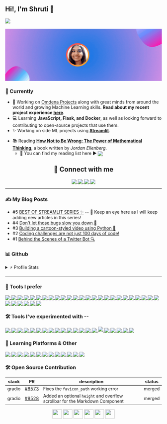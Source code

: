 ## Hi!, I'm Shruti 👋
<p>
 <!--<img src="http://ForTheBadge.com/images/badges/built-with-love.svg"/>-->
 <img src="https://komarev.com/ghpvc/?username=ShruAgarwal&label=PROFILE+VISITS&color=blueviolet&style=for-the-badge" />
</p>

<a href="https://shrutiagarwal.netlify.app/">
  <img align="center" src="https://github.com/ShruAgarwal/ShruAgarwal/blob/main/banner.gif" />
</a>

### 🌱 Currently
 - 🎈 Working on [Omdena Projects](https://omdena.com/) along with great minds from around the world and growing Machine Learning skills. **Read about my recent project experience [here](https://www.linkedin.com/feed/update/urn:li:activity:7091759159427121153/)**.
 - 💻 Learning **JavaScript, Flask, and Docker**, as well as looking forward to contributing to open-source projects that use them.
 - ✨ Working on side ML projects using **[Streamlit](streamlit.io)**.
 <!-- 🚧 Building and improving my [Portfolio](github.com/ShruAgarwal/Portfolio) site.-->
 - 📚 Reading **[How Not to Be Wrong: The Power of Mathematical Thinking](https://en.wikipedia.org/wiki/How_Not_to_Be_Wrong)**, a book written by *Jordan Ellenberg*.
      - 📃 You can find my reading list here ▶ <a href="https://outstanding-wolfberry-904.notion.site/Reading-List-9630a0c535904126b6ca780e45c5532a"><img align="center" src="https://img.icons8.com/nolan/344/notion.png" width="35" ></a>
 
 <!--<br clear="right"/>-->

 
<h2 align="center">🤝 Connect with me </h2>
<p align="center">
 <a href="https://www.linkedin.com/in/shruti-agarwal-bb7889237">
  <img align="center" src="https://img.icons8.com/external-justicon-lineal-color-justicon/344/external-linkedin-social-media-justicon-lineal-color-justicon.png" width="50" />
 </a>
 <a href="https://twitter.com/Shru_explores">
  <img align="center" src="https://img.icons8.com/external-justicon-lineal-color-justicon/344/external-twitter-social-media-justicon-lineal-color-justicon.png" width="50" />
 </a>
  <a href="https://github.com/ShruAgarwal">
  <img align="center" src="https://img.icons8.com/color/344/github--v1.png" width="50" />
 </a>
  <a href="https://shru.hashnode.dev/">
  <img align="center" src="https://img.icons8.com/color/344/hashnode.png" width="50" />
 </a>
</p>


---
### ✍ My Blog Posts
- #5 [BEST OF STREAMLIT SERIES ✨](https://shru.hashnode.dev/series/streamlit) -- 👀 Keep an eye here as I will keep adding new articles in this series!
- #4 [Don't let those bugs slow you down 🐛](https://shru.hashnode.dev/dont-let-those-bugs-slow-you-down)
- #3 [Building a cartoon-styled video using Python 🐍](https://shru.hashnode.dev/building-a-cartoon-styled-video-using-python)
- #2 [Coding challenges are not just 100 days of code!](https://shru.hashnode.dev/coding-challenges-are-not-just-100-days-of-code)
- #1 [Behind the Scenes of a Twitter Bot 🔍](https://shru.hashnode.dev/behind-the-scenes-of-a-twitter-bot)
    



   
 
### 📊 Github 
<details> 
 <summary> ⚡ Profile Stats </summary>
 <br/>
  <a href="https://github.com/ShruAgarwal/github-readme-stats">
   <img src="https://github-readme-stats.vercel.app/api?username=ShruAgarwal&theme=calm_pink&show_icons=true" />
  </a>
  <a href="https://github.com/ShruAgarwal/github-readme-streak-stats">
   <img style="align:right" src="https://github-readme-streak-stats.herokuapp.com/?user=ShruAgarwal&theme=calm_pink" />
  </a>
  <a href="https://github.com/ShruAgarwal/github-readme-stats">
   <img src="https://github-readme-stats.vercel.app/api/top-langs/?username=ShruAgarwal&layout=donut&theme=calm_pink" />
  </a>
  <!--<a href="https://github.com/ShruAgarwal">
   <img src="https://github-profile-trophy.vercel.app/?username=ShruAgarwal&column=8&margin-w=15&margin-h=15&theme=juicyfresh" />
  </a>-->
 <br/>
 </details>



---
### 🧰 Tools I prefer 

<a href="https://github.com/ShruAgarwal/img-shields-io">
  <img align="center" src="https://img.shields.io/badge/Python-000000?style=flat-square&logo=python&logoColor=yellow" />
</a>
<a href="https://github.com/ShruAgarwal/img-shields-io">
  <img align="center" src="https://img.shields.io/badge/Pandas-yellow?style=flat-square&logo=pandas&logoColor=150458" />
</a>
<a href="https://github.com/ShruAgarwal/img-shields-io">
  <img align="center" src="https://img.shields.io/badge/NumPy-white?style=flat-square&logo=numpy&logoColor=013243" />
</a>
<a href="https://github.com/ShruAgarwal/img-shields-io">
  <img align="center" src="https://img.shields.io/badge/OpenCV-000000?style=flat-square&logo=opencv&logoColor=5C3EE8" />
</a>
<a href="https://github.com/ShruAgarwal/img-shields-io">
 <img align="center" src="https://img.shields.io/badge/scikit-learn-F7931E?style=flat-square&logo=scikit-learn&logoColor=white"/>
</a>
<a href="https://github.com/ShruAgarwal/img-shields-io">
  <img align="center" src="https://img.shields.io/badge/TensorFlow-FF6F00?style=flat-square&logo=tensorflow&logoColor=white" />
</a>
<a href="https://github.com/ShruAgarwal/img-shields-io">
  <img align="center" src="https://img.shields.io/badge/Keras-D00000?logo=keras&logoColor=fff&style=flat-square" />
</a>
<a href="https://github.com/ShruAgarwal/img-shields-io">
  <img align="center" src="https://img.shields.io/badge/Matplotlib-%23ffffff.svg?style=flat-square&logo=Matplotlib&logoColor=black" />
</a>
<a href="https://github.com/ShruAgarwal/img-shields-io">
  <img align="center" src="https://img.shields.io/badge/Plotly-3F4F75?logo=plotly&logoColor=fff&style=flat-square" />
</a>
<a href="https://github.com/ShruAgarwal/img-shields-io">
  <img align="center" src="https://img.shields.io/badge/Streamlit-000000?style=flat-square&logo=streamlit&logoColor=FF4B4B" />
</a>
<a href="https://github.com/ShruAgarwal/img-shields-io">
 <img align="center" src="https://img.shields.io/badge/FastAPI-009688?style=flat-square&logo=FastAPI&logoColor=white">
</a>
<a href="https://github.com/ShruAgarwal/img-shields-io">
 <img align="center" src="https://img.shields.io/badge/MySQL-005C84?style=flat-square&logo=mysql&logoColor=white" />
</a>
<a href="https://github.com/ShruAgarwal/img-shields-io">
  <img align="center" src="https://img.shields.io/badge/HTML5-000000?style=flat-square&logo=html5&logoColor=E34F26" />
</a>
<a href="https://github.com/ShruAgarwal/img-shields-io">
  <img align="center" src="https://img.shields.io/badge/CSS3-000000?style=flat-square&logo=css3&logoColor=1572B6" />
</a>
<a href="https://github.com/ShruAgarwal/img-shields-io">
  <img align="center" src="https://img.shields.io/badge/JavaScript-000000?style=flat-square&logo=javascript&logoColor=F7DF1E" />
</a>
<a href="https://github.com/ShruAgarwal/img-shields-io">
  <img align="center" src="https://img.shields.io/badge/NodeJS-000000?style=flat-square&logo=nodedotjs&logoColor=339933" />
</a>
<a href="https://github.com/ShruAgarwal/img-shields-io">
  <img align="center" src="https://img.shields.io/badge/chatGPT-74aa9c?style=flat-square&logo=openai&logoColor=white" />
</a>
<a href="https://github.com/ShruAgarwal/img-shields-io">
  <img align="center" src="https://img.shields.io/badge/circleci-343434?style=flat-square&logo=circleci&logoColor=white" />
</a>
<a href="https://github.com/ShruAgarwal/img-shields-io">
  <img align="center" src="https://img.shields.io/badge/.ENV-000000?style=flat-square&logo=dotenv&logoColor=ECD53F" />
</a>
<a href="https://github.com/ShruAgarwal/img-shields-io">
  <img align="center" src="https://img.shields.io/badge/Markdown-000000?style=flat-square&logo=markdown&logoColor=white" />
</a>
<a href="https://github.com/ShruAgarwal/img-shields-io">
  <img align="center" src="https://img.shields.io/badge/GIT-000000?style=flat-square&logo=git&logoColor=E44C30" />
</a>
<a href="https://github.com/ShruAgarwal/img-shields-io">
  <img align="center" src="https://img.shields.io/badge/Netlify-000000?style=flat-square&logo=netlify&logoColor=00C7B7" />
</a>
<a href="https://github.com/ShruAgarwal/img-shields-io">
  <img align="center" src="https://img.shields.io/badge/Gitpod-000000?style=flat-square&logo=gitpod&logoColor=FFAE33" />
</a>
<a href="https://github.com/ShruAgarwal/img-shields-io">
  <img align="center" src="https://img.shields.io/badge/-Visual_Studio_Code-000000?style=flat-square&logo=visual%20studio%20code&logoColor=007ACC" />
</a>
<a href="https://github.com/ShruAgarwal/img-shields-io">
  <img align="center" src="https://img.shields.io/badge/Colab-000000?style=flat-square&logo=googlecolab&logoColor=F9AB00" />
</a>
<a href="https://github.com/ShruAgarwal/img-shields-io">
  <img align="center" src="https://img.shields.io/badge/Replit-000000?style=flat-square&logo=replit&logoColor=667881" />
</a>
<a href="https://github.com/ShruAgarwal/img-shields-io">
  <img align="center" src="https://img.shields.io/badge/Conda-000000?style=flat-square&logo=anaconda&logoColor=44A833" />
</a>
<a href="https://github.com/ShruAgarwal/img-shields-io">
  <img align="center" src="https://img.shields.io/badge/powershell-000000?style=flat-square&logo=powershell&logoColor=5391FE" />
</a>
<a href="https://github.com/ShruAgarwal/img-shields-io">
  <img align="center" src="https://img.shields.io/badge/windows%20terminal-white?style=flat-square&logo=windows%20terminal&logoColor=4D4D4D" />
</a>
<a href="https://github.com/ShruAgarwal/img-shields-io">
  <img align="center" src="https://img.shields.io/badge/Canva-000000?style=flat-square&logo=canva&logoColor=00C4CC" />
</a>
<a href="https://github.com/ShruAgarwal/img-shields-io">
  <img align="center" src="https://img.shields.io/badge/Notion-000000?style=flat-square&logo=notion&logoColor=white" />
</a>




### 🛠 Tools I've experimented with --
<a href="https://github.com/ShruAgarwal/img-shields-io">
  <img align="center" src="https://img.shields.io/badge/React-000000?style=flat-square&logo=react&logoColor=61DAFB" />
</a>
<a href="https://github.com/ShruAgarwal/img-shields-io">
 <img align="center" src="https://img.shields.io/badge/typescript-%23007ACC.svg?style=flat-square&logo=typescript&logoColor=white" />
</a>
<a href="https://github.com/ShruAgarwal/img-shields-io">
 <img align="center" src="https://img.shields.io/badge/bootstrap-%238511FA.svg?style=flat-square&logo=bootstrap&logoColor=white" />
</a>
<a href="https://github.com/ShruAgarwal/img-shields-io">
  <img align="center" src="https://img.shields.io/badge/Flask--000?&style=flat-square&labelColor=000&logo=flask" />
</a>
<a href="https://github.com/ShruAgarwal/img-shields-io">
 <img align="center" src="https://img.shields.io/badge/chakra-%234ED1C5.svg?style=flat-square&logo=chakraui&logoColor=white" />
</a>
<a href="https://github.com/ShruAgarwal/img-shields-io">
 <img align="center" src="https://img.shields.io/badge/Semantic%20UI%20React-%2335BDB2.svg?style=flat-square&logo=SemanticUIReact&logoColor=white" />
</a>
<a href="https://github.com/ShruAgarwal/img-shields-io">
 <img align="center" src="https://img.shields.io/badge/MUI-%230081CB.svg?style=flat-square&logo=mui&logoColor=white" />
</a>
<a href="https://github.com/ShruAgarwal/img-shields-io">
 <img align="center" src="https://img.shields.io/badge/svelte-%23f1413d.svg?style=flat-square&logo=svelte&logoColor=white" />
</a>
<a href="https://github.com/ShruAgarwal/img-shields-io">
  <img align="center" src="https://img.shields.io/badge/Postman-FF6C37?style=flat-square&logo=postman&logoColor=white" />
</a>
<a href="https://github.com/ShruAgarwal/img-shields-io">
  <img align="center" src="https://img.shields.io/badge/SQLite-07405E?style=flat-square&logo=sqlite&logoColor=white" />
</a>
<a href="https://github.com/ShruAgarwal/img-shields-io">
  <img align="center" src="https://img.shields.io/badge/MongoDB-4EA94B?style=flat-square&logo=mongodb&logoColor=white" />
</a>
<a href="https://github.com/ShruAgarwal/img-shields-io">
  <img align="center" src="https://img.shields.io/badge/MariaDB-003545?style=flat-square&logo=mariadb&logoColor=white" />
</a>
<a href="https://github.com/ShruAgarwal/img-shields-io">
  <img align="center" src="https://img.shields.io/badge/Amazon_AWS-orange?style=flat-square&logo=amazonaws&logoColor=232F3E" />
</a>
<a href="https://github.com/ShruAgarwal/img-shields-io">
  <img align="center" src="https://img.shields.io/badge/Google_Cloud-4285F4?style=flat-square&logo=google-cloud&logoColor=white" />
</a>
<a href="https://github.com/ShruAgarwal/img-shields-io">
  <img align="center" src="https://img.shields.io/badge/GitHub_Actions-000000?style=flat-square&logo=githubactions&logoColor=2088FF" />
</a>
<a href="https://github.com/ShruAgarwal/img-shields-io">
 <img src="https://img.shields.io/badge/Linux-FCC624?style=flat-square&logo=linux&logoColor=black"/>
</a>
<a href="https://github.com/ShruAgarwal/img-shields-io">
  <img align="center" src="https://img.shields.io/badge/JSON-000?logo=json&logoColor=fff&style=flat-square" />
</a>
<a href="https://github.com/ShruAgarwal/img-shields-io">
  <img align="center" src="https://img.shields.io/badge/Selenium-000000?style=flat-square&logo=selenium&logoColor=43B02A" />
</a>
<a href="https://github.com/ShruAgarwal/img-shields-io">
  <img align="center" src="https://img.shields.io/badge/Heroku-white?style=flat-square&logo=heroku&logoColor=430098" />
</a>
<a href="https://github.com/ShruAgarwal/img-shields-io">
  <img align="center" src="https://img.shields.io/badge/Deepnote-000000?style=flat-square&logo=deepnote&logoColor=3793EF" />
</a>
<a href="https://github.com/ShruAgarwal/img-shields-io">
  <img align="center" src="https://img.shields.io/badge/CodePen-000000?style=flat-square&logo=codepen&logoColor=white" />
</a>




### 🏫 Learning Platforms & Other
<a href="https://github.com/ShruAgarwal/img-shields-io">
  <img align="center" src="https://img.shields.io/badge/YouTube-000000?style=flat-square&logo=youtube&logoColor=FF0000" />
</a>
<a href="https://github.com/ShruAgarwal/img-shields-io">
  <img align="center" src="https://img.shields.io/badge/Udemy-000000?style=flat-square&logo=Udemy&logoColor=A435F0" />
</a>
<a href="https://github.com/ShruAgarwal/img-shields-io">
  <img align="center" src="https://img.shields.io/badge/Coursera-000000?style=flat-square&logo=Coursera&logoColor=0056D2" />
</a>
<a href="https://github.com/ShruAgarwal/img-shields-io">
  <img align="center" src="https://img.shields.io/badge/MDN_Web_Docs-black?style=flat-square&logo=mdnwebdocs&logoColor=white" />
</a>
<a href="https://github.com/ShruAgarwal/img-shields-io">
  <img align="center" src="https://img.shields.io/badge/Kaggle-000000?style=flat-square&logo=kaggle&logoColor=20BEFF" />
</a>
<a href="https://github.com/ShruAgarwal/img-shields-io">
  <img align="center" src="https://img.shields.io/badge/Datacamp-05192D?style=flat-square&logo=datacamp&logoColor=03E860" />
</a>
<a href="https://github.com/ShruAgarwal/img-shields-io">
  <img align="center" src="https://img.shields.io/badge/Microsoft_Learn-258ffa?style=flat-square&logo=microsoft&logoColor=white" />
</a>
<a href="https://github.com/ShruAgarwal/img-shields-io">
  <img align="center" src="https://img.shields.io/badge/freecodecamp-000000?style=flat-square&logo=freecodecamp&logoColor=white" />
</a>
<a href="https://github.com/ShruAgarwal/img-shields-io">
  <img align="center" src="https://img.shields.io/badge/Khan%20Academy-000000?style=flat-square&logo=Khan%20Academy&logoColor=14BF96" />
</a>
<a href="https://github.com/ShruAgarwal/img-shields-io">
  <img align="center" src="https://img.shields.io/badge/Stack_Overflow-000000?style=flat-square&logo=stackoverflow&logoColor=F58025" />
</a>
<a href="https://github.com/ShruAgarwal/img-shields-io">
  <img align="center" src="https://img.shields.io/badge/Brave-000000?style=flat-square&logo=Brave&logoColor=FF1B2D" />
</a>
<a href="https://github.com/ShruAgarwal/img-shields-io">
  <img align="center" src="https://img.shields.io/badge/Google_chrome-000000?style=flat-square&logo=Google-chrome&logoColor=4285F4" />
</a>
<a href="https://github.com/ShruAgarwal/img-shields-io">
  <img align="center" src="https://img.shields.io/badge/Windows-000000?style=flat-square&logo=windows&logoColor=0078D6" />
</a>



### 🛠️ Open Source Contribution
|stack|PR|description|status|
|---|---|---|---|
|gradio|<a href='https://github.com/gradio-app/gradio/pull/8573'>#8573</a>|Fixes the `favicon_path` working error|merged|
|gradio|<a href='https://github.com/gradio-app/gradio/pull/8528'>#8528</a>|Added an optional `height` and overflow scrollbar for the Markdown Component|merged|
<!---
### 📈 Activity Graph 
[![Shruti's github activity graph](https://github-readme-activity-graph.cyclic.app/graph?username=ShruAgarwal&theme=chartreuse-dark)](https://github.com/ShruAgarwal/github-readme-activity-graph)-->

<p align="center">
<img src="https://cultofthepartyparrot.com/parrots/hd/githubparrot.gif" width="30" height="30"/>
<img src="https://cultofthepartyparrot.com/flags/hd/indiaparrot.gif" width="30" height="30"/>
<img src="https://cultofthepartyparrot.com/parrots/hd/moonwalkingparrot.gif" width="30" height="30"/>
<img src="https://cultofthepartyparrot.com/parrots/hd/hypnoparrotdark.gif" width="30" height="30"/>
<img src="https://cultofthepartyparrot.com/flags/hd/indiaparrot.gif" width="30" height="30"/>
<img src="https://cultofthepartyparrot.com/parrots/hd/githubparrot.gif" width="30" height="30"/>
</p>

